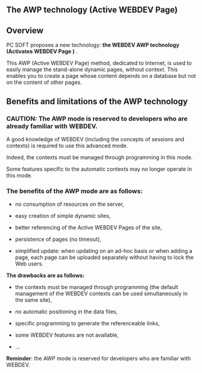 
## The AWP technology (Active WEBDEV Page)
			



<a name="NOTE1"></a>
<a name="NOTE1_1"></a>


## Overview
<a name="overview_ELTTEXTE000094"></a>
PC SOFT proposes a new technology: **the WEBDEV AWP technology (Activates WEBDEV Page )** .

This AWP (Active WEBDEV Page) method, dedicated to Internet, is used to easily manage the stand-alone dynamic pages, without context. This enables you to create a page whose content depends on a database but not on the content of other pages.

<a name="NOTE2"></a>
<a name="NOTE2_1"></a>


## Benefits and limitations of the AWP technology
<a name="benefits_and_limitations_the_awp_technology_ELTTEXTE000118"></a>


### CAUTION: The AWP mode is reserved to developers who are already familiar with WEBDEV.
<a name="caution_the_awp_mode_reserved_developers_who_are_already_familiar_with_webdev_ELTPARAGRAPHE000020"></a>

A good knowledge of WEBDEV (including the concepts of sessions and contexts) is required to use this advanced mode.

Indeed, the contexts must be managed through programming in this mode.

Some features specific to the automatic contexts may no longer operate in this mode.
<a name="NOTE2_2"></a>


### The benefits of the AWP mode are as follows:
<a name="the_benefits_the_awp_mode_are_follows_ELTPARAGRAPHE000031"></a>

- no consumption of resources on the server, 

- easy creation of simple dynamic sites, 

- better referencing of the Active WEBDEV Pages of the site, 

- persistence of pages (no timeout), 

- simplified update: when updating on an ad-hoc basis or when adding a page, each page can be uploaded separately without having to lock the Web users.




**The drawbacks are as follows:**

- the contexts must be managed through programming (the default management of the WEBDEV contexts can be used simultaneously in the same site), 

- no automatic positioning in the data files, 

- specific programming to generate the referenceable links, 

- some WEBDEV features are not available, 

- ...




**Reminder**: the AWP mode is reserved for developers who are familiar with WEBDEV.


